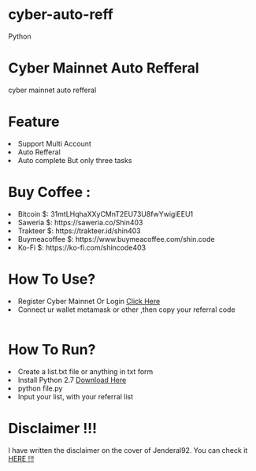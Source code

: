 # cyber-auto-reff

Python

# Cyber Mainnet Auto Refferal

<p>cyber mainnet auto refferal</p>

# Feature

<li>Support Multi Account</li>
<li>Auto Refferal</li>
<li>Auto complete But only three tasks</li>

# Buy Coffee :

<li>Bitcoin $: 31mtLHqhaXXyCMnT2EU73U8fwYwigiEEU1</li>
<li>Saweria $: https://saweria.co/Shin403</li>
<li>Trakteer $: https://trakteer.id/shin403</li>
<li>Buymeacoffee $: https://www.buymeacoffee.com/shin.code</li>
<li>Ko-Fi $: https://ko-fi.com/shincode403</li>


# How To Use?

<li> Register Cyber Mainnet Or Login <a href="">Click Here</a></li>
<li> Connect ur wallet metamask or other ,then copy your referral code</li>

<br>

# How To Run?

<li>Create a list.txt file or anything in txt form</li>
<li>Install Python 2.7 <a href="https://www.python.org"> Download Here</a></li>
<li>python file.py</li>
<li>Input your list, with your referral list</li>

# Disclaimer !!!

<p>I have written the disclaimer on the cover of Jenderal92. You can check it <a href="https://github.com/Jenderal92">HERE !!!</a></p>

